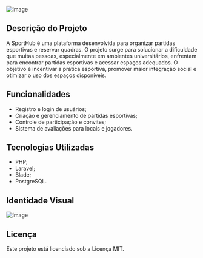 ![Image](https://github.com/user-attachments/assets/c146f963-60fc-43cb-abd1-26888ee04d96)

## Descrição do Projeto
A SportHub é uma plataforma desenvolvida para organizar partidas esportivas e reservar quadras. O projeto surge para solucionar a dificuldade que muitas pessoas, especialmente em ambientes universitários, enfrentam para encontrar partidas esportivas e acessar espaços adequados. O objetivo é incentivar a prática esportiva, promover maior integração social e otimizar o uso dos espaços disponíveis. 

## Funcionalidades
- Registro e login de usuários; 
- Criação e gerenciamento de partidas esportivas;  
- Controle de participação e convites;  
- Sistema de avaliações para locais e jogadores.   

## Tecnologias Utilizadas
- PHP;
- Laravel;
- Blade;
- PostgreSQL.

## Identidade Visual
![Image](https://github.com/user-attachments/assets/b9912ab1-110d-48f5-8b0e-3d95702045c2)

## Licença
Este projeto está licenciado sob a Licença MIT.
